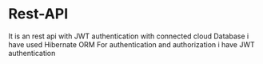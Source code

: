 # Rest-API
It is an rest api with JWT authentication with connected cloud Database
i have used Hibernate ORM
For authentication and authorization i have JWT authentication
